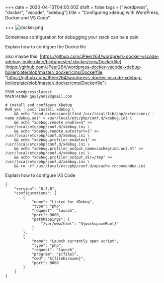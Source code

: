 +++
date = 2020-04-13T04:00:00Z
draft = false
tags = ["wordpress", "docker", "vscode", "xdebug"]
title = "Configuring xdebug with WordPress, Docker and VS Code"

+++
![docker.png](../docker.png)

Sometimes configuration for debugging your stack can be a pain.

Explain how to configure the Dockerfile

also maybe this: [https://github.com/JPeer264/wordpress-docker-vscode-xdebug-boilerplate/blob/master/.docker/cms/Dockerfile](https://github.com/JPeer264/wordpress-docker-vscode-xdebug-boilerplate/blob/master/.docker/cms/Dockerfile "https://github.com/JPeer264/wordpress-docker-vscode-xdebug-boilerplate/blob/master/.docker/cms/Dockerfile")

    FROM wordpress:latest
    MAINTAINER guylyons2@gmail.com
    
    # install and configure XDebug
    RUN yes | pecl install xdebug \
        && echo "zend_extension=$(find /usr/local/lib/php/extensions/ -name xdebug.so)" > /usr/local/etc/php/conf.d/xdebug.ini \
        && echo "xdebug.remote_enable=1" >> /usr/local/etc/php/conf.d/xdebug.ini \
        && echo "xdebug.remote_autostart=1" >> /usr/local/etc/php/conf.d/xdebug.ini \
        && echo "xdebug.profiler_enable=1" >> /usr/local/etc/php/conf.d/xdebug.ini \
        && echo "xdebug.profiler_output_name=cachegrind.out.%t" >> /usr/local/etc/php/conf.d/xdebug.ini \
        && echo "xdebug.profiler_output_dir=/tmp" >> /usr/local/etc/php/conf.d/xdebug.ini \
        && rm -rf /usr/local/etc/php/conf.d/opcache-recommended.ini

Explain how to configure VS Code

    {
        "version": "0.2.0",
        "configurations": [
            {
                "name": "Listen for XDebug",
                "type": "php",
                "request": "launch",
                "port": 9000,
                "pathMappings": {
                    "/var/www/html": "${workspaceRoot}"
                }
            },
            {
                "name": "Launch currently open script",
                "type": "php",
                "request": "launch",
                "program": "${file}",
                "cwd": "${fileDirname}",
                "port": 9000
            }
        ]
    }